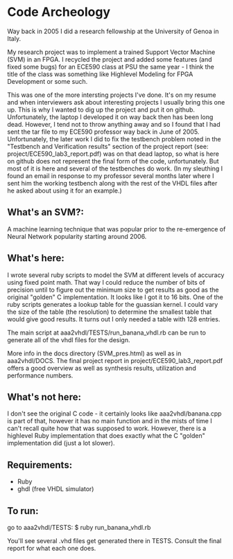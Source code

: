 # Code Archeology

Way back in 2005 I did a research fellowship at the University of Genoa in Italy.

My research project was to implement a trained Support Vector Machine (SVM) in an FPGA. I recycled the project and added some features (and fixed some bugs) for an ECE590 class at PSU the same year - I think the title of the class was something like Highlevel Modeling for FPGA Development or some such.

This was one of the more intersting projects I've done. It's on my resume and when interviewers ask about interesting projects I usually bring this one up. This is why I wanted to dig up the project and put it on github. Unfortunately, the laptop I developed it on way back then has been long dead. However, I tend not to throw anything away and so I found that I had sent the tar file to my ECE590 professor way back in June of 2005. Unfortunately, the later work I did to fix the testbench problem noted in the "Testbench and Verification results" section of the project report (see: project/ECE590_lab3_report.pdf) was on that dead laptop, so what is here on github does not represent the final form of the code, unfortunately. But most of it is here and several of the testbenches do work. (In my sleuthing I found an email in response to my professor several months later where I sent him the working testbench along with the rest of the VHDL files after he asked about using it for an example.)

## What's an SVM?:

A machine learning technique that was popular prior to the re-emergence of Neural Network popularity starting around 2006.

## What's here:

I wrote several ruby scripts to model the SVM at different levels of accuracy using fixed point math. That way I could reduce the number of bits of precision until to figure out the minimum size to get results as good as the original "golden" C implementation. It looks like I got it to 16 bits. One of the ruby scripts generates a lookup table for the guassian kernel. I could vary the size of the table (the resolution) to determine the smallest table that would give good results. It turns out I only needed a table with 128 entries. 

The main script at aaa2vhdl/TESTS/run_banana_vhdl.rb can be run to generate all of the vhdl files for the design.

More info in the docs directory (SVM_pres.html) as well as in aaa2vhdl/DOCS. The final project report in project/ECE590_lab3_report.pdf offers a good overview as well as synthesis results, utilization and performance numbers.

## What's not here:

I don't see the original C code - it certainly looks like aaa2vhdl/banana.cpp is part of that, however it has no main function and in the mists of time I can't recall quite how that was supposed to work. However, there is a highlevel Ruby implementation that does exactly what the C "golden" implementation did (just a lot slower).

## Requirements:

* Ruby
* ghdl (free VHDL simulator)

## To run: 

go to aaa2vhdl/TESTS:
$ ruby run_banana_vhdl.rb

You'll see several .vhd files get generated there in TESTS. Consult the final report for what each one does.
